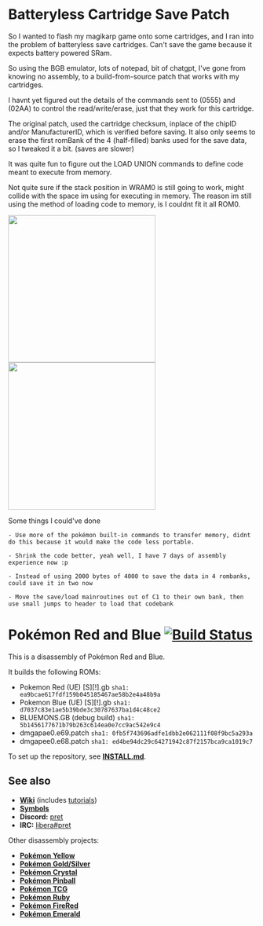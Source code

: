 # Batteryless Cartridge Save Patch


So I wanted to flash my magikarp game onto some cartridges, and I ran into the problem of batteryless save cartridges.
Can't save the game because it expects battery powered SRam.


So using the BGB emulator, lots of notepad, bit of chatgpt, I've gone from knowing no assembly, to a build-from-source patch that works with my cartridges.


I havnt yet figured out the details of the commands sent to (0555) and (02AA) to control the read/write/erase, just that they work for this cartridge.


The original patch, used the cartridge checksum, inplace of the chipID and/or ManufacturerID, which is verified before saving.
It also only seems to erase the first romBank of the 4 (half-filled) banks used for the save data, so I tweaked it a bit. (saves are slower)


It was quite fun to figure out the LOAD UNION commands to define code meant to execute from memory.


Not quite sure if the stack position in WRAM0 is still going to work, might collide with the space im using for executing in memory.
The reason im still using the method of loading code to memory, is I couldnt fit it all ROM0.

<p float="left">
  <img src="/pokemon-blue.png" width="300" />
  <img src="/pokemon-red.png" width="300" /> 
</p>

Some things I could've done

	- Use more of the pokémon built-in commands to transfer memory, didnt do this because it would make the code less portable.
	
	- Shrink the code better, yeah well, I have 7 days of assembly experience now :p 
	
	- Instead of using 2000 bytes of 4000 to save the data in 4 rombanks, could save it in two now
	
	- Move the save/load mainroutines out of C1 to their own bank, then use small jumps to header to load that codebank

# Pokémon Red and Blue [![Build Status][ci-badge]][ci]

This is a disassembly of Pokémon Red and Blue.

It builds the following ROMs:

- Pokemon Red (UE) [S][!].gb `sha1: ea9bcae617fdf159b045185467ae58b2e4a48b9a`
- Pokemon Blue (UE) [S][!].gb `sha1: d7037c83e1ae5b39bde3c30787637ba1d4c48ce2`
- BLUEMONS.GB (debug build) `sha1: 5b1456177671b79b263c614ea0e7cc9ac542e9c4`
- dmgapae0.e69.patch `sha1: 0fb5f743696adfe1dbb2e062111f08f9bc5a293a`
- dmgapee0.e68.patch `sha1: ed4be94dc29c64271942c87f2157bca9ca1019c7`

To set up the repository, see [**INSTALL.md**](INSTALL.md).


## See also

- [**Wiki**][wiki] (includes [tutorials][tutorials])
- [**Symbols**][symbols]
- **Discord:** [pret][discord]
- **IRC:** [libera#pret][irc]

Other disassembly projects:

- [**Pokémon Yellow**][pokeyellow]
- [**Pokémon Gold/Silver**][pokegold]
- [**Pokémon Crystal**][pokecrystal]
- [**Pokémon Pinball**][pokepinball]
- [**Pokémon TCG**][poketcg]
- [**Pokémon Ruby**][pokeruby]
- [**Pokémon FireRed**][pokefirered]
- [**Pokémon Emerald**][pokeemerald]

[pokeyellow]: https://github.com/pret/pokeyellow
[pokegold]: https://github.com/pret/pokegold
[pokecrystal]: https://github.com/pret/pokecrystal
[pokepinball]: https://github.com/pret/pokepinball
[poketcg]: https://github.com/pret/poketcg
[pokeruby]: https://github.com/pret/pokeruby
[pokefirered]: https://github.com/pret/pokefirered
[pokeemerald]: https://github.com/pret/pokeemerald
[wiki]: https://github.com/pret/pokered/wiki
[tutorials]: https://github.com/pret/pokered/wiki/Tutorials
[symbols]: https://github.com/pret/pokered/tree/symbols
[discord]: https://discord.gg/d5dubZ3
[irc]: https://web.libera.chat/?#pret
[ci]: https://github.com/pret/pokered/actions
[ci-badge]: https://github.com/pret/pokered/actions/workflows/main.yml/badge.svg
